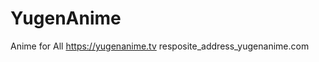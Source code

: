 # YugenAnime
Anime for All
<source> https://yugenanime.tv <source>
resposite_address_yugenanime.com
